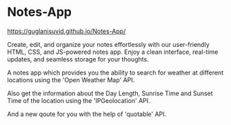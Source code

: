 # Notes-App

https://guglanisuvid.github.io/Notes-App/

Create, edit, and organize your notes effortlessly with our user-friendly HTML, CSS, and JS-powered notes app. Enjoy a clean interface, real-time updates, and seamless storage for your thoughts.

A notes app which provides you the ability to search for weather at different locations using the 'Open Weather Map' API.

Also get the information about the Day Length, Sunrise Time and Sunset Time of the location using the 'IPGeolocation' API.

And a new qoute for you with the help of 'quotable' API.
